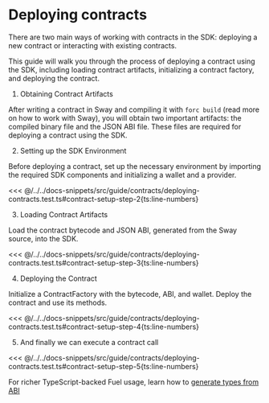 <script setup>
  import { data } from '../../versions.data'
  const { forc } = data
  const url = `https://fuellabs.github.io/sway/v${forc}/book/introduction/index.html`
</script>

# Deploying contracts

There are two main ways of working with contracts in the SDK: deploying a new contract or interacting with existing contracts.

This guide will walk you through the process of deploying a contract using the SDK, including loading contract artifacts, initializing a contract factory, and deploying the contract.

1. Obtaining Contract Artifacts

After writing a contract in Sway and compiling it with `forc build` (<a :href="url" target="_blank" rel="noreferrer">read more</a> on how to work with Sway), you will obtain two important artifacts: the compiled binary file and the JSON ABI file. These files are required for deploying a contract using the SDK.

2. Setting up the SDK Environment

Before deploying a contract, set up the necessary environment by importing the required SDK components and initializing a wallet and a provider.

<<< @/../../docs-snippets/src/guide/contracts/deploying-contracts.test.ts#contract-setup-step-2{ts:line-numbers}

3. Loading Contract Artifacts

Load the contract bytecode and JSON ABI, generated from the Sway source, into the SDK.

<<< @/../../docs-snippets/src/guide/contracts/deploying-contracts.test.ts#contract-setup-step-3{ts:line-numbers}

4. Deploying the Contract

Initialize a ContractFactory with the bytecode, ABI, and wallet. Deploy the contract and use its methods.

<<< @/../../docs-snippets/src/guide/contracts/deploying-contracts.test.ts#contract-setup-step-4{ts:line-numbers}

5. And finally we can execute a contract call

<<< @/../../docs-snippets/src/guide/contracts/deploying-contracts.test.ts#contract-setup-step-5{ts:line-numbers}

For richer TypeScript-backed Fuel usage, learn how to [generate types from ABI](../abi-typegen/generating-types-from-abi.md)
